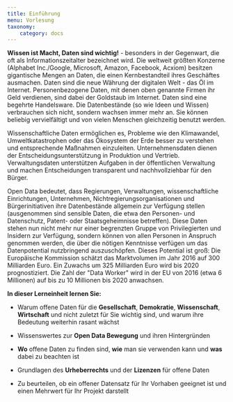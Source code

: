 ```yaml
---
title: Einführung
menu: Vorlesung
taxonomy:
    category: docs
---
```


**Wissen ist Macht, Daten sind wichtig!** - besonders in der Gegenwart, die oft als Informationszeitalter bezeichnet wird. Die weltweit größten Konzerne (Alphabet Inc./Google, Microsoft, Amazon, Facebook, Acxiom) besitzen gigantische Mengen an Daten, die einen Kernbestandteil ihres Geschäftes ausmachen. Daten sind die neue Währung der digitalen Welt - das Öl im Internet. Personenbezogene Daten, mit denen oben genannte Firmen ihr Geld verdienen, sind dabei der Goldstaub im Internet. Daten sind eine begehrte Handelsware. Die Datenbestände (so wie Ideen und Wissen) verbrauchen sich nicht, sondern wachsen immer mehr an. Sie können beliebig vervielfältigt und von vielen Menschen gleichzeitig benutzt werden.

Wissenschaftliche Daten ermöglichen es, Probleme wie den Klimawandel, Umweltkatastrophen oder das Ökosystem der Erde besser zu verstehen und entsprechende Maßnahmen einzuleiten. Unternehmensdaten dienen der Entscheidungsunterstützung in Produktion und Vertrieb. Verwaltungsdaten unterstützen Aufgaben in der öffentlichen Verwaltung und machen Entscheidungen transparent und nachhvollziehbar für den Bürger.

Open Data bedeutet, dass Regierungen, Verwaltungen, wissenschaftliche Einrichtungen, Unternehmen, Nichtregierungsorganisationen und Bürgerinitiativen ihre Datenbestände allgemein zur Verfügung stellen (ausgenommen sind sensible Daten, die etwa den Personen- und Datenschutz, Patent- oder Staatsgeheimnisse betreffen). Diese Daten stehen nun nicht mehr nur einer begrenzten Gruppe von Privilegierten und Insidern zur Verfügung, sondern können von allen Personen in Anspruch genommen werden, die über die nötigen Kenntnisse verfügen um das Datenpotential nutzbringend auszuschöpfen. Dieses Potential ist groß: Die Europäische Kommission schätzt das Marktvolumen im Jahr 2016 auf 300 Milliarden Euro. Ein Zuwachs um 325 Milliarden Euro wird bis 2020 prognostiziert. Die Zahl der "Data Worker" wird in der EU von 2016 (etwa 6 Millionen) auf bis zu 10 Millionen bis 2020 anwachsen.

**In dieser Lerneinheit lernen Sie:**

* Warum offene Daten für die **Gesellschaft**, **Demokratie**, **Wissenschaft**, **Wirtschaft** und nicht zuletzt für Sie wichtig sind, und warum ihre Bedeutung weiterhin rasant wächst

* Wissenswertes zur **Open Data Bewegung** und ihren Hintergründen

* **Wo** offene Daten zu finden sind, **wie** man sie verwenden kann und **was** dabei zu beachten ist

* Grundlagen des **Urheberrechts** und der **Lizenzen** für offene Daten

* Zu beurteilen, ob ein offener Datensatz für Ihr Vorhaben geeignet ist und einen Mehrwert für Ihr Projekt darstellt
